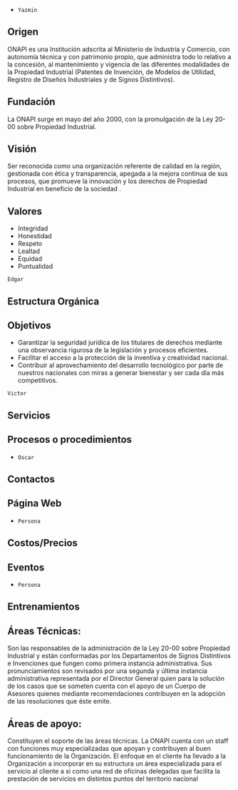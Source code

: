 - `Yazmin`
## Origen
ONAPI es una Institución adscrita al Ministerio de Industria y Comercio, con autonomía técnica y con patrimonio propio, que administra todo lo relativo a la concesión, al mantenimiento y vigencia de las diferentes modalidades de la Propiedad Industrial (Patentes de Invención, de Modelos de Utilidad, Registro de Diseños Industriales y de Signos Distintivos).

## Fundación
La ONAPI surge en mayo del año 2000, con la promulgación de la Ley 20-00 sobre Propiedad Industrial.

## Visión
Ser reconocida como una organización referente de calidad en la región, gestionada con ética y transparencia, apegada a la mejora continua de sus procesos, que promueve la innovación y los derechos de Propiedad Industrial en beneficio de la sociedad .

## Valores

- Integridad
- Honestidad
- Respeto
- Lealtad
- Equidad
- Puntualidad

`Edgar`
## Estructura Orgánica

## Objetivos
- Garantizar la seguridad jurídica de los titulares de derechos mediante una observancia rigurosa de la legislación y procesos eficientes.
- Facilitar el acceso a la protección de la inventiva y creatividad nacional.
- Contribuir al aprovechamiento del desarrollo tecnológico por parte de nuestros nacionales con miras a generar bienestar y ser cada día más competitivos.

`Victor`
## Servicios
## Procesos o procedimientos
- `Oscar`
## Contactos
## Página Web
- `Persona`
## Costos/Precios
## Eventos
- `Persona`
## Entrenamientos

## Áreas Técnicas:

Son las responsables de la administración de la Ley 20-00 sobre Propiedad Industrial y están conformadas por los Departamentos de Signos Distintivos e Invenciones que fungen como primera instancia administrativa. Sus pronunciamientos son revisados por una segunda y última instancia administrativa representada por el Director General quien para la solución de los casos que se someten cuenta con el apoyo de un Cuerpo de Asesores quienes mediante recomendaciones contribuyen en la adopción de las resoluciones que éste emite.


## Áreas de apoyo:

Constituyen el soporte de las áreas técnicas. La ONAPI cuenta con un staff con funciones muy especializadas que apoyan y contribuyen al buen funcionamiento de la Organización. El enfoque en el cliente ha llevado a la Organización a incorporar en su estructura un área especializada para el servicio al cliente a si como una red de oficinas delegadas que facilita la prestación de servicios en distintos puntos del territorio nacional
